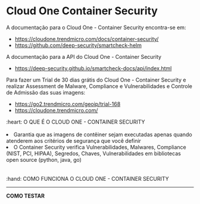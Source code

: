 # Cloud One Container Security

A documentação para o Cloud One - Container Security encontra-se em:
* https://cloudone.trendmicro.com/docs/container-security/
* https://github.com/deep-security/smartcheck-helm

A documentação para a API do Cloud One - Container Security
* https://deep-security.github.io/smartcheck-docs/api/index.html

Para fazer um Trial de 30 dias grátis do Cloud One - Container Security e realizar Assessment de Malware, Compliance e Vulnerabilidades e Controle de Admissão das suas imagens:
* https://go2.trendmicro.com/geoip/trial-168
* https://cloudone.trendmicro.com/

<summary>:heart: O QUE É O CLOUD ONE - CONTAINER SECURITY </summary>
<br />
<li> Garantia que as imagens de contêiner sejam executadas apenas quando atenderem aos critérios de segurança que você definir </li>
<li> O Container Security verifica Vulnerabilidades, Malwares, Compliance (NIST, PCI, HIPAA), Segredos, Chaves, Vulnerabilidades em bibliotecas open source (python, java, go) </li>
<br />
<br />
<summary>:hand: COMO FUNCIONA O CLOUD ONE - CONTAINER SECURITY</summary>
<hr />
<b> COMO TESTAR </b>
<br />

